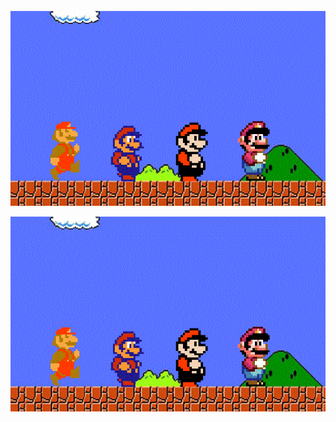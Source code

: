 ![image](https://github.com/fanwenl/fanwenl/blob/master/1.gif)


<img style="display: block; margin: 0 auto;" src="https://github.com/fanwenl/fanwenl/blob/master/1.gif" alt="" />
